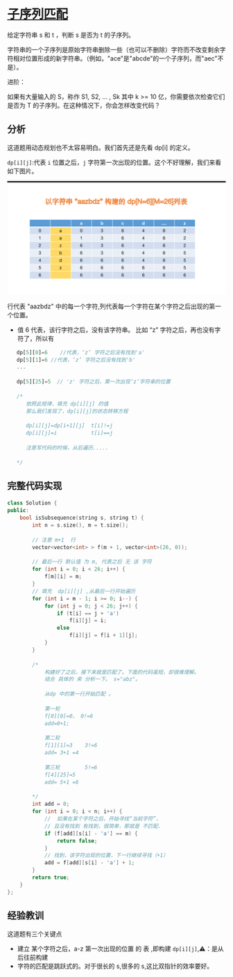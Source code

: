 # [子序列匹配](https://leetcode-cn.com/problems/is-subsequence/solution/dui-hou-xu-tiao-zhan-de-yi-xie-si-kao-ru-he-kuai-s/)

给定字符串 s 和 t ，判断 s 是否为 t 的子序列。

字符串的一个子序列是原始字符串删除一些（也可以不删除）字符而不改变剩余字符相对位置形成的新字符串。（例如，"ace"是"abcde"的一个子序列，而"aec"不是）。

进阶：

如果有大量输入的 S，称作 S1, S2, ... , Sk 其中 k >= 10 亿，你需要依次检查它们是否为 T 的子序列。在这种情况下，你会怎样改变代码？

## 分析

这道题用动态规划也不太容易明白。我们首先还是先看 dp[i] 的定义。

`dp[i][j]`:代表 `i` 位置之后，`j` 字符第一次出现的位置。这个不好理解，我们来看如下图片。

<img src="./images/zixulie.png">

行代表 "aazbdz" 中的每一个字符,列代表每一个字符在某个字符之后出现的第一个位置。

- 值 6 代表，该行字符之后，没有该字符串。
  比如 “z” 字符之后，再也没有字符了，所以有

```js
   dp[5][0]=6    //代表，‘z’ 字符之后没有找到'a'
   dp[5][1]=6 //代表，‘z’ 字符之后没有找到'b'
   ...

   dp[5][25]=5  // 'z' 字符之后，第一次出现‘z’字符串的位置

   /*
      依照此规律，填充 dp[i][j] 的值
      那么我们发现了，dp[i][j]的状态转移方程

      dp[i][j]=dp[i+1][j]  t[i]!=j
      dp[i][j]=i           t[i]==j

      注意写代码的时候，从后遍历.....

   */
```

## 完整代码实现

```c++
class Solution {
public:
    bool isSubsequence(string s, string t) {
        int n = s.size(), m = t.size();

        // 注意 m+1  行
        vector<vector<int> > f(m + 1, vector<int>(26, 0));

        // 最后一行 默认值 为 m, 代表之后 无 该 字符
        for (int i = 0; i < 26; i++) {
            f[m][i] = m;
        }
        // 填充  dp[i][j] ,从最后一行开始遍历
        for (int i = m - 1; i >= 0; i--) {
            for (int j = 0; j < 26; j++) {
                if (t[i] == j + 'a')
                    f[i][j] = i;
                else
                    f[i][j] = f[i + 1][j];
            }
        }

        /*
            构建好了之后，接下来就是匹配了。下面的代码虽短，却很难理解。
            结合 具体的 来 分析一下。 s="abz"。

            从dp 中的第一行开始匹配 。

            第一轮
            f[0][0]=0， 0!=6
            add=0+1;

            第二轮
            f[1][1]=3    3!=6
            add= 3+1 =4

            第三轮        5!=6
            f[4][25]=5
            add= 5+1 =6

        */
        int add = 0;
        for (int i = 0; i < n; i++) {
            //  如果在某个字符之后，开始寻找“当前字符”，
            // 且没有找到 有找到，很简单，那就是 不匹配.
            if (f[add][s[i] - 'a'] == m) {
                return false;
            }
            // 找到，该字符出现的位置，下一行继续寻找（+1）
            add = f[add][s[i] - 'a'] + 1;
        }
        return true;
    }
};


```

## 经验教训

这道题有三个关键点

- 建立 某个字符之后，a-z 第一次出现的位置 的 表 ,即构建 `dp[i][j]`,⚠️：是从后往前构建
- 字符的匹配是跳跃式的。对于很长的 s,很多的 s,这比双指针的效率要好。
